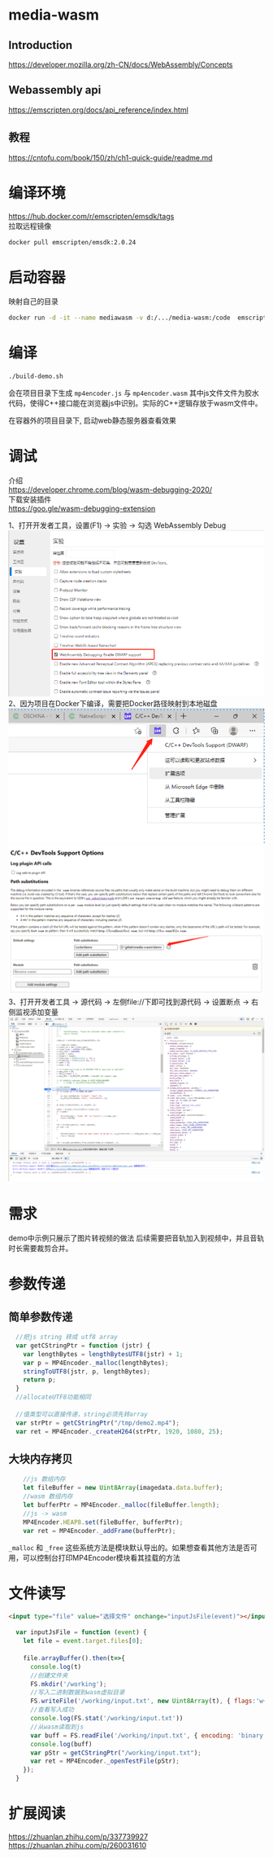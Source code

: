 # media-wasm
## Introduction
https://developer.mozilla.org/zh-CN/docs/WebAssembly/Concepts  

## Webassembly api
https://emscripten.org/docs/api_reference/index.html

## 教程
https://cntofu.com/book/150/zh/ch1-quick-guide/readme.md

# 编译环境
https://hub.docker.com/r/emscripten/emsdk/tags  
拉取远程镜像
```bash
docker pull emscripten/emsdk:2.0.24
```

# 启动容器
映射自己的目录
```bash
docker run -d -it --name mediawasm -v d:/.../media-wasm:/code  emscripten/emsdk:2.0.24 /bin/bash
```

# 编译
```bash
./build-demo.sh
``` 
会在项目目录下生成 ```mp4encoder.js``` 与 ```mp4encoder.wasm``` 其中js文件文件为胶水代码，使得C++接口能在浏览器js中识别。实际的C++逻辑存放于wasm文件中。


在容器外的项目目录下, 启动web静态服务器查看效果

# 调试
介绍  
https://developer.chrome.com/blog/wasm-debugging-2020/  
下载安装插件  
https://goo.gle/wasm-debugging-extension  
 
1、打开开发者工具，设置(F1) -> 实验 -> 勾选 WebAssembly Debug
![](./pics/debug1.png) 
2、因为项目在Docker下编译，需要把Docker路径映射到本地磁盘
![](./pics/debug2.png) 
![](./pics/debug3.png)
3、打开开发者工具 -> 源代码 -> 左侧file://下即可找到源代码 -> 设置断点 -> 右侧监视添加变量 
![](./pics/debug4.png)
# 需求
demo中示例只展示了图片转视频的做法
后续需要把音轨加入到视频中，并且音轨时长需要裁剪合并。

# 参数传递
## 简单参数传递
```js
  //把js string 转成 utf8 array
  var getCStringPtr = function (jstr) {
    var lengthBytes = lengthBytesUTF8(jstr) + 1;
    var p = MP4Encoder._malloc(lengthBytes);
    stringToUTF8(jstr, p, lengthBytes);
    return p;
  }
  //allocateUTF8功能相同

  //值类型可以直接传递，string必须先转array
  var strPtr = getCStringPtr("/tmp/demo2.mp4");
  var ret = MP4Encoder._createH264(strPtr, 1920, 1080, 25);
```
## 大块内存拷贝
```js
    //js 数组内存
    let fileBuffer = new Uint8Array(imagedata.data.buffer);
    //wasm 数组内存
    let bufferPtr = MP4Encoder._malloc(fileBuffer.length);
    //js -> wasm
    MP4Encoder.HEAP8.set(fileBuffer, bufferPtr);
    var ret = MP4Encoder._addFrame(bufferPtr);
```

```_malloc``` 和 ```_free``` 这些系统方法是模块默认导出的。如果想查看其他方法是否可用，可以控制台打印MP4Encoder模块看其挂载的方法

# 文件读写
```html
<input type="file" value="选择文件" onchange="inputJsFile(event)"></input>
```
```js
  var inputJsFile = function (event) {
    let file = event.target.files[0];

    file.arrayBuffer().then(t=>{
      console.log(t)
      //创建文件夹
      FS.mkdir('/working');
      //写入二进制数据到wasm虚拟目录
      FS.writeFile('/working/input.txt', new Uint8Array(t), { flags:'w+' });
      //查看写入成功
      console.log(FS.stat('/working/input.txt'))
      //从wasm读取到js
      var buff = FS.readFile('/working/input.txt', { encoding: 'binary' });
      console.log(buff)
      var pStr = getCStringPtr("/working/input.txt");
      var ret = MP4Encoder._openTestFile(pStr);
    });
  }
```


# 扩展阅读
https://zhuanlan.zhihu.com/p/337739927  
https://zhuanlan.zhihu.com/p/260031610  